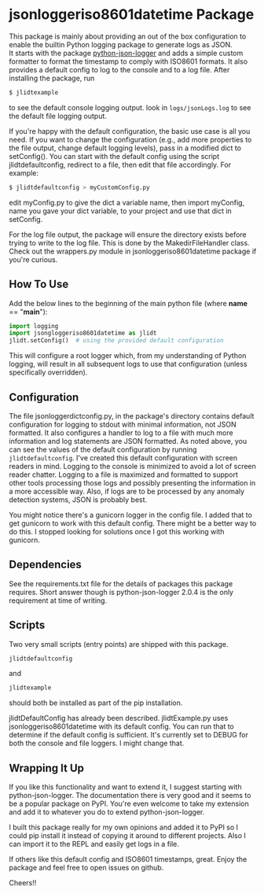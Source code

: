 # jsonloggeriso8601datetime Package

This package is mainly about providing an out of the box configuration to enable the builtin Python logging package to generate logs as JSON.  
It starts with the package
[python-json-logger](https://pypi.org/project/python-json-logger/) 
and adds a simple custom formatter to format the timestamp to comply with ISO8601 formats.
It also provides a default config to log to the console and to a log file. 
After installing the package, run
``` sh
$ jlidtexample 
```
to see the default console logging output.
look in ``` logs/jsonLogs.log ``` to see the default file logging output.

If you're happy with the default configuration, the basic use case is all you need.
If you want to change the configuration (e.g., add more properties to the file output, change default logging levels), pass in a modified dict to setConfig().
You can start with the default config using the script jlidtdefaultconfig, redirect to a file, then edit that file accordingly.
For example:
``` sh
$ jlidtdefaultconfig > myCustomConfig.py
```
edit myConfig.py to give the dict a variable name, then import myConfig, name you gave your dict variable, to your project and use that dict in setConfig. 

For the log file output, the package will ensure the directory exists before trying to write to the log file.
This is done by the MakedirFileHandler class.
Check out the wrappers.py module in jsonloggeriso8601datetime package if you're curious.

## How To Use

Add the below lines to the beginning of the main python file (where __name__ == "__main__"):

``` python
import logging
import jsongloggeriso8601datetime as jlidt
jlidt.setConfig()  # using the provided default configuration 
```

This will configure a root logger which, from my understanding of Python logging, will result in all subsequent logs to use that configuration (unless specifically overridden).

## Configuration

The file jsonloggerdictconfig.py, in the package's directory contains default configuration for logging to stdout with minimal information, not JSON formatted.
It also configures a handler to log to a file with much more information and log statements are JSON formatted.
As noted above, you can see the values of the default configuration by running ``` jlidtdefaultconfig ```.
I've created this default configuration with screen readers in mind.
Logging to the console is minimized to avoid a lot of screen reader chatter.
Logging to a file is maximized and formatted to support other tools processing those logs and possibly presenting the information in a more accessible way.
Also, if logs are to be processed by any anomaly detection systems, JSON is probably best.

You might notice there's a gunicorn logger in the config file.
I added that to get gunicorn to work with this default config.
There might be a better way to do this.  I stopped looking for solutions once I got this working with gunicorn.

## Dependencies

See the requirements.txt file for the details of packages this package requires.
Short answer though is python-json-logger 2.0.4 is the only requirement at time of writing.

## Scripts

Two very small scripts (entry points) are shipped with this package.
``` sh
jlidtdefaultconfig
```
and 
``` sh 
jlidtexample
```
should both be installed as part of the pip installation.

jlidtDefaultConfig has already been described.  jlidtExample.py uses jsonloggeriso8601datetime with its default config.
You can run that to determine if the default config is sufficient.
It's currently set to DEBUG for both the  console and file loggers.
I might change that.

## Wrapping It Up

If you like this functionality and want to extend it, I suggest starting with python-json-logger.
The documentation there is very good and it seems to be a popular package on PyPI.
You're even welcome to take my extension and add it to whatever you do to extend python-json-logger.

I built this package really for my own opinions and added it to PyPI so I could pip install it instead of copying it around to different projects.
Also I can import it to the REPL and easily get logs in a file.

If others like this default config and ISO8601 timestamps, great.
Enjoy the package and feel free to open issues on github.

Cheers!!

